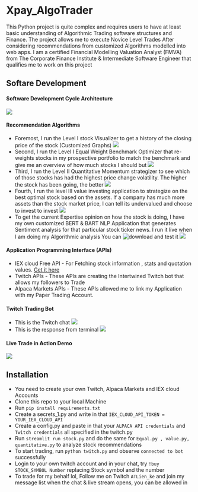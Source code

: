 # Xpay_AlgoTrader
This Python project is quite complex and requires users to have at least basic understanding of Algorithmic Trading software structures and Finance. The project allows me to execute Novice Level Trades After considering recommendations from customized Algorithms modelled into web apps. I am a certified Financial Modelling Valuation Analyst (FMVA) from The Corporate Finance Institute & Intermediate Software Engineer that qualifies me to work on this project

## Softare Development
#### Software Development Cycle Architecture 
![](images/image_trading_bot.jpg)
#### Recommendation Algorithms
* Foremost, I run the Level I stock Visualizer to get a history of the closing price of the stock (Customized Graphs)
![](images/level_1.png)
* Second, I run the Level I Equal Weight Benchmark Optimizer that re-weights stocks in my prospective portfolio to match the benchmark and give me an overview of how much stocks I should but
![](images/level_1_equal.png)
* Third, I run the Level II Quantitative Momentum strategizer to see which of those stocks has had the highest price change volatility. The higher the stock has been going, the better
![](images/level_2.png)
* Fourth, I run the level III value investing application to strategize on the best optimal stock based on the assets. If a company has much more assets than the stock market price, I can tell its undervalued and choose to invest to invest
![](images/level_3.png)
* To get the current Expertise opinion on how the stock is doing, I have my own customized BERT & BART NLP Application that generates Sentiment analysis for that particular stock ticker news. I run it live when I am doing my Algorithmic analysis You can ![download](https://github.com/FranklineMisango/XPay_Finance_Beta) and test it
![](images/cover_image.png)

#### Application Programming Interface (APIs)
* IEX cloud Free API - For Fetching stock information , stats and quotation values. [Get it here](https://iexcloud.io/)
* Twitch APIs - These APIs are creating the Intertwined Twitch bot that allows my followers to Trade
* Alpaca Markets APIs -  These APIs allowed me to link my Application with my Paper Trading Account.   
#### Twitch Trading Bot
* This is the Twitch chat
![](images/twitch.png)
* This is the response from terminal
![](images/twitch.png)
#### Live Trade in Action Demo
![](images/construction.jpg)

## Installation
* You need to create your own Twitch, Alpaca Markets and IEX cloud Accounts
* Clone this repo to your local Machine
* Run `pip install requirements.txt`
* Create a secrets_1.py and write in that `IEX_CLOUD_API_TOKEN = YOUR_IEX_CLOUD_API`
* Create a config.py and paste in that your `ALPACA API credentials` and `Twitch credentials` all specified in the twitch.py
* Run `streamlit run stock.py` and do the same for `Equal.py , value.py, quantitative.py` to analyze stock recommendations
* To start trading, run `python twitch.py` and observe `connected to bot` successfully
* Login to your own twitch account and in your chat, try `!buy STOCK_SYMBOL Number` replacing Stock symbol and the number
* To trade for my behalf lol, Follow me on Twitch `ATLien_ke` and join my message list when the chat & live stream opens, you can be allowed in